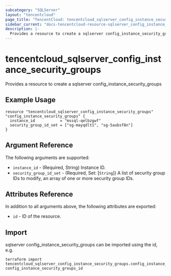 ```yaml
---
subcategory: "SQLServer"
layout: "tencentcloud"
page_title: "TencentCloud: tencentcloud_sqlserver_config_instance_security_groups"
sidebar_current: "docs-tencentcloud-resource-sqlserver_config_instance_security_groups"
description: |-
  Provides a resource to create a sqlserver config_instance_security_groups
---
```


# tencentcloud_sqlserver_config_instance_security_groups

Provides a resource to create a sqlserver config_instance_security_groups

## Example Usage

```hcl
resource "tencentcloud_sqlserver_config_instance_security_groups" "config_instance_security_groups" {
  instance_id           = "mssql-qelbzgwf"
  security_group_id_set = ["sg-mayqdlt1", "sg-5aubsf8n"]
}
```

## Argument Reference

The following arguments are supported:

* `instance_id` - (Required, String) Instance ID.
* `security_group_id_set` - (Required, Set: [`String`]) A list of security group IDs to modify, an array of one or more security group IDs.

## Attributes Reference

In addition to all arguments above, the following attributes are exported:

* `id` - ID of the resource.



## Import

sqlserver config_instance_security_groups can be imported using the id, e.g.

```
terraform import tencentcloud_sqlserver_config_instance_security_groups.config_instance_security_groups config_instance_security_groups_id
```

